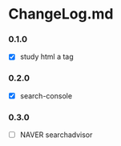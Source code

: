 # ChangeLog.md

### 0.1.0
- [x] study html a tag

### 0.2.0
- [x] search-console

### 0.3.0
- [ ] NAVER searchadvisor
